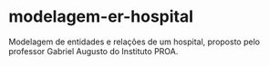 # modelagem-er-hospital
Modelagem de entidades e relações de um hospital, proposto pelo professor Gabriel Augusto do Instituto PROA.
